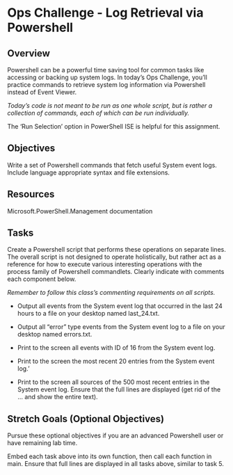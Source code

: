 # Ops Challenge - Log Retrieval via Powershell

## Overview

Powershell can be a powerful time saving tool for common tasks like accessing or backing up system logs. In today’s Ops Challenge, you’ll practice commands to retrieve system log information via Powershell instead of Event Viewer.

*Today’s code is not meant to be run as one whole script, but is rather a collection of commands, each of which can be run individually.*

The ‘Run Selection’ option in PowerShell ISE is helpful for this assignment.

## Objectives

Write a set of Powershell commands that fetch useful System event logs.
Include language appropriate syntax and file extensions.

## Resources
Microsoft.PowerShell.Management documentation

## Tasks

Create a Powershell script that performs these operations on separate lines. The overall script is not designed to operate holistically, but rather act as a reference for how to execute various interesting operations with the process family of Powershell commandlets. Clearly indicate with comments each component below.

*Remember to follow this class’s commenting requirements on all scripts.*

* Output all events from the System event log that occurred in the last 24 hours to a file on your desktop named last_24.txt.

* Output all “error” type events from the System event log to a file on your desktop named errors.txt.

* Print to the screen all events with ID of 16 from the System event log.

* Print to the screen the most recent 20 entries from the System event log.’

* Print to the screen all sources of the 500 most recent entries in the System event log. Ensure that the full lines are displayed (get rid of the … and show the entire text).


## Stretch Goals (Optional Objectives)
Pursue these optional objectives if you are an advanced Powershell user or have remaining lab time.

Embed each task above into its own function, then call each function in main.
Ensure that full lines are displayed in all tasks above, similar to task 5.
